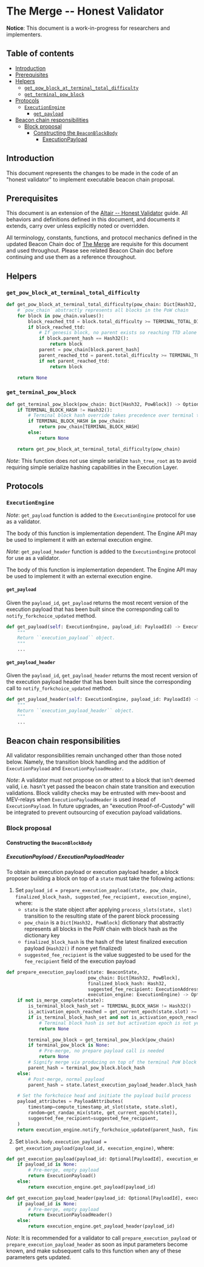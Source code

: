 # The Merge -- Honest Validator

**Notice**: This document is a work-in-progress for researchers and implementers.

## Table of contents

<!-- TOC -->
<!-- START doctoc generated TOC please keep comment here to allow auto update -->
<!-- DON'T EDIT THIS SECTION, INSTEAD RE-RUN doctoc TO UPDATE -->

- [Introduction](#introduction)
- [Prerequisites](#prerequisites)
- [Helpers](#helpers)
  - [`get_pow_block_at_terminal_total_difficulty`](#get_pow_block_at_terminal_total_difficulty)
  - [`get_terminal_pow_block`](#get_terminal_pow_block)
- [Protocols](#protocols)
  - [`ExecutionEngine`](#executionengine)
    - [`get_payload`](#get_payload)
- [Beacon chain responsibilities](#beacon-chain-responsibilities)
  - [Block proposal](#block-proposal)
    - [Constructing the `BeaconBlockBody`](#constructing-the-beaconblockbody)
      - [ExecutionPayload](#executionpayload)

<!-- END doctoc generated TOC please keep comment here to allow auto update -->
<!-- /TOC -->

## Introduction

This document represents the changes to be made in the code of an "honest validator" to implement executable beacon chain proposal.

## Prerequisites

This document is an extension of the [Altair -- Honest Validator](../altair/validator.md) guide.
All behaviors and definitions defined in this document, and documents it extends, carry over unless explicitly noted or overridden.

All terminology, constants, functions, and protocol mechanics defined in the updated Beacon Chain doc of [The Merge](./beacon-chain.md) are requisite for this document and used throughout.
Please see related Beacon Chain doc before continuing and use them as a reference throughout.

## Helpers

### `get_pow_block_at_terminal_total_difficulty`

```python
def get_pow_block_at_terminal_total_difficulty(pow_chain: Dict[Hash32, PowBlock]) -> Optional[PowBlock]:
    # `pow_chain` abstractly represents all blocks in the PoW chain
    for block in pow_chain.values():
        block_reached_ttd = block.total_difficulty >= TERMINAL_TOTAL_DIFFICULTY
        if block_reached_ttd:
            # If genesis block, no parent exists so reaching TTD alone qualifies as valid terminal block
            if block.parent_hash == Hash32():
                return block
            parent = pow_chain[block.parent_hash]
            parent_reached_ttd = parent.total_difficulty >= TERMINAL_TOTAL_DIFFICULTY
            if not parent_reached_ttd:
                return block

    return None
```

### `get_terminal_pow_block`

```python
def get_terminal_pow_block(pow_chain: Dict[Hash32, PowBlock]) -> Optional[PowBlock]:
    if TERMINAL_BLOCK_HASH != Hash32():
        # Terminal block hash override takes precedence over terminal total difficulty
        if TERMINAL_BLOCK_HASH in pow_chain:
            return pow_chain[TERMINAL_BLOCK_HASH]
        else:
            return None

    return get_pow_block_at_terminal_total_difficulty(pow_chain)
```

*Note*: This function does *not* use simple serialize `hash_tree_root` as to
avoid requiring simple serialize hashing capabilities in the Execution Layer.

## Protocols

### `ExecutionEngine`

*Note*: `get_payload` function is added to the `ExecutionEngine` protocol for use as a validator.

The body of this function is implementation dependent.
The Engine API may be used to implement it with an external execution engine.

*Note*: `get_payload_header` function is added to the `ExecutionEngine` protocol for use as a validator.

The body of this function is implementation dependent.
The Engine API may be used to implement it with an external execution engine.

#### `get_payload`

Given the `payload_id`, `get_payload` returns the most recent version of the execution payload that
has been built since the corresponding call to `notify_forkchoice_updated` method.

```python
def get_payload(self: ExecutionEngine, payload_id: PayloadId) -> ExecutionPayload:
    """
    Return ``execution_payload`` object.
    """
    ...
```

#### `get_payload_header`

Given the `payload_id`, `get_payload_header` returns the most recent version of the execution payload header that
has been built since the corresponding call to `notify_forkchoice_updated` method.

```python
def get_payload_header(self: ExecutionEngine, payload_id: PayloadId) -> ExecutionPayloadHeader:
    """
    Return ``execution_payload_header`` object.
    """
    ...
```

## Beacon chain responsibilities

All validator responsibilities remain unchanged other than those noted below. Namely, the transition block handling and the addition of `ExecutionPayload` and `ExecutionPayloadHeader`.

*Note*: A validator must not propose on or attest to a block that isn't deemed valid, i.e. hasn't yet passed the beacon chain state transition and execution validations. Block validity checks may be entrusted with mev-boost and MEV-relays when `ExecutionPayloadHeader` is used insead of `ExecutionPayload`. In future upgrades, an "execution Proof-of-Custody" will be integrated to prevent outsourcing of execution payload validations.

### Block proposal

#### Constructing the `BeaconBlockBody`

##### ExecutionPayload / ExecutionPayloadHeader

To obtain an execution payload or execution payload header, a block proposer building a block on top of a `state` must take the following actions:

1. Set `payload_id = prepare_execution_payload(state, pow_chain, finalized_block_hash, suggested_fee_recipient, execution_engine)`, where:
    * `state` is the state object after applying `process_slots(state, slot)` transition to the resulting state of the parent block processing
    * `pow_chain` is a `Dict[Hash32, PowBlock]` dictionary that abstractly represents all blocks in the PoW chain with block hash as the dictionary key
    * `finalized_block_hash` is the hash of the latest finalized execution payload (`Hash32()` if none yet finalized)
    * `suggested_fee_recipient` is the value suggested to be used for the `fee_recipient` field of the execution payload


```python
def prepare_execution_payload(state: BeaconState,
                              pow_chain: Dict[Hash32, PowBlock],
                              finalized_block_hash: Hash32,
                              suggested_fee_recipient: ExecutionAddress,
                              execution_engine: ExecutionEngine) -> Optional[PayloadId]:
    if not is_merge_complete(state):
        is_terminal_block_hash_set = TERMINAL_BLOCK_HASH != Hash32()
        is_activation_epoch_reached = get_current_epoch(state.slot) >= TERMINAL_BLOCK_HASH_ACTIVATION_EPOCH
        if is_terminal_block_hash_set and not is_activation_epoch_reached:
            # Terminal block hash is set but activation epoch is not yet reached, no prepare payload call is needed
            return None

        terminal_pow_block = get_terminal_pow_block(pow_chain)
        if terminal_pow_block is None:
            # Pre-merge, no prepare payload call is needed
            return None
        # Signify merge via producing on top of the terminal PoW block
        parent_hash = terminal_pow_block.block_hash
    else:
        # Post-merge, normal payload
        parent_hash = state.latest_execution_payload_header.block_hash

    # Set the forkchoice head and initiate the payload build process
    payload_attributes = PayloadAttributes(
        timestamp=compute_timestamp_at_slot(state, state.slot),
        random=get_randao_mix(state, get_current_epoch(state)),
        suggested_fee_recipient=suggested_fee_recipient,
    )
    return execution_engine.notify_forkchoice_updated(parent_hash, finalized_block_hash, payload_attributes)
```

2. Set `block.body.execution_payload = get_execution_payload(payload_id, execution_engine)`, where:

```python
def get_execution_payload(payload_id: Optional[PayloadId], execution_engine: ExecutionEngine) -> ExecutionPayload:
    if payload_id is None:
        # Pre-merge, empty payload
        return ExecutionPayload()
    else:
        return execution_engine.get_payload(payload_id)
```

```python
def get_execution_payload_header(payload_id: Optional[PayloadId], execution_engine: ExecutionEngine) -> ExecutionPayloadHeader:
    if payload_id is None:
        # Pre-merge, empty payload
        return ExecutionPayloadHeader()
    else:
        return execution_engine.get_payload_header(payload_id)
```

*Note*: It is recommended for a validator to call `prepare_execution_payload` or `prepare_execution_payload_header` as soon as input parameters become known,
and make subsequent calls to this function when any of these parameters gets updated.